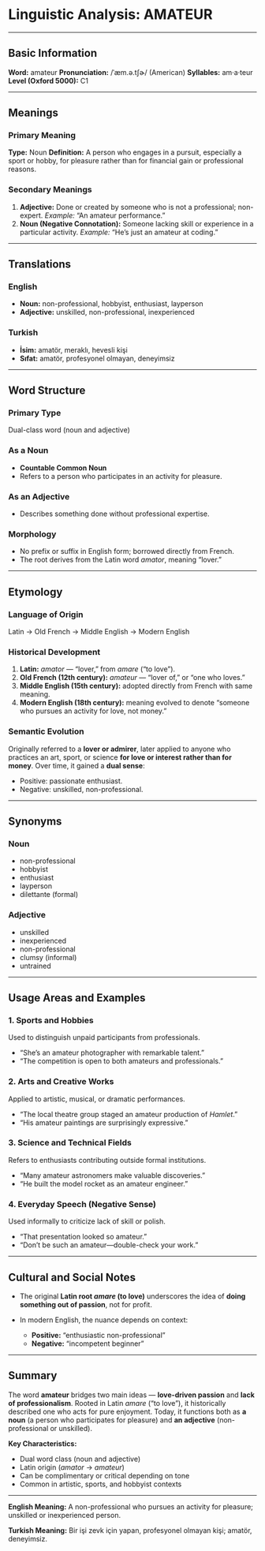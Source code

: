 # Linguistic Analysis: AMATEUR

---

## Basic Information

**Word:** amateur
**Pronunciation:** /ˈæm.ə.tʃɚ/ (American)
**Syllables:** am·a·teur
**Level (Oxford 5000):** C1

---

## Meanings

### Primary Meaning

**Type:** Noun
**Definition:** A person who engages in a pursuit, especially a sport or hobby, for pleasure rather than for financial gain or professional reasons.

### Secondary Meanings

1. **Adjective:** Done or created by someone who is not a professional; non-expert.
   _Example:_ “An amateur performance.”
2. **Noun (Negative Connotation):** Someone lacking skill or experience in a particular activity.
   _Example:_ “He’s just an amateur at coding.”

---

## Translations

### English

- **Noun:** non-professional, hobbyist, enthusiast, layperson
- **Adjective:** unskilled, non-professional, inexperienced

### Turkish

- **İsim:** amatör, meraklı, hevesli kişi
- **Sıfat:** amatör, profesyonel olmayan, deneyimsiz

---

## Word Structure

### Primary Type

Dual-class word (noun and adjective)

### As a Noun

- **Countable Common Noun**
- Refers to a person who participates in an activity for pleasure.

### As an Adjective

- Describes something done without professional expertise.

### Morphology

- No prefix or suffix in English form; borrowed directly from French.
- The root derives from the Latin word _amator_, meaning “lover.”

---

## Etymology

### Language of Origin

Latin → Old French → Middle English → Modern English

### Historical Development

1. **Latin:** _amator_ — “lover,” from _amare_ (“to love”).
2. **Old French (12th century):** _amateur_ — “lover of,” or “one who loves.”
3. **Middle English (15th century):** adopted directly from French with same meaning.
4. **Modern English (18th century):** meaning evolved to denote “someone who pursues an activity for love, not money.”

### Semantic Evolution

Originally referred to a **lover or admirer**, later applied to anyone who practices an art, sport, or science **for love or interest rather than for money**.
Over time, it gained a **dual sense**:

- Positive: passionate enthusiast.
- Negative: unskilled, non-professional.

---

## Synonyms

### Noun

- non-professional
- hobbyist
- enthusiast
- layperson
- dilettante (formal)

### Adjective

- unskilled
- inexperienced
- non-professional
- clumsy (informal)
- untrained

---

## Usage Areas and Examples

### 1. **Sports and Hobbies**

Used to distinguish unpaid participants from professionals.

- “She’s an amateur photographer with remarkable talent.”
- “The competition is open to both amateurs and professionals.”

### 2. **Arts and Creative Works**

Applied to artistic, musical, or dramatic performances.

- “The local theatre group staged an amateur production of _Hamlet_.”
- “His amateur paintings are surprisingly expressive.”

### 3. **Science and Technical Fields**

Refers to enthusiasts contributing outside formal institutions.

- “Many amateur astronomers make valuable discoveries.”
- “He built the model rocket as an amateur engineer.”

### 4. **Everyday Speech (Negative Sense)**

Used informally to criticize lack of skill or polish.

- “That presentation looked so amateur.”
- “Don’t be such an amateur—double-check your work.”

---

## Cultural and Social Notes

- The original **Latin root _amare_ (to love)** underscores the idea of **doing something out of passion**, not for profit.
- In modern English, the nuance depends on context:

  - **Positive:** “enthusiastic non-professional”
  - **Negative:** “incompetent beginner”

---

## Summary

The word **amateur** bridges two main ideas — **love-driven passion** and **lack of professionalism**. Rooted in Latin _amare_ (“to love”), it historically described one who acts for pure enjoyment. Today, it functions both as **a noun** (a person who participates for pleasure) and **an adjective** (non-professional or unskilled).

**Key Characteristics:**

- Dual word class (noun and adjective)
- Latin origin (_amator_ → _amateur_)
- Can be complimentary or critical depending on tone
- Common in artistic, sports, and hobbyist contexts

---

**English Meaning:**
A non-professional who pursues an activity for pleasure; unskilled or inexperienced person.

**Turkish Meaning:**
Bir işi zevk için yapan, profesyonel olmayan kişi; amatör, deneyimsiz.
